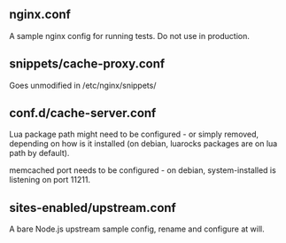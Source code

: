 nginx.conf
----------

A sample nginx config for running tests.
Do not use in production.


snippets/cache-proxy.conf
-------------------------

Goes unmodified in /etc/nginx/snippets/


conf.d/cache-server.conf
------------------------

Lua package path might need to be configured - or simply removed, depending
on how is it installed (on debian, luarocks packages are on lua path by default).

memcached port needs to be configured - on debian, system-installed is listening
on port 11211.


sites-enabled/upstream.conf
---------------------------

A bare Node.js upstream sample config, rename and configure at will.

